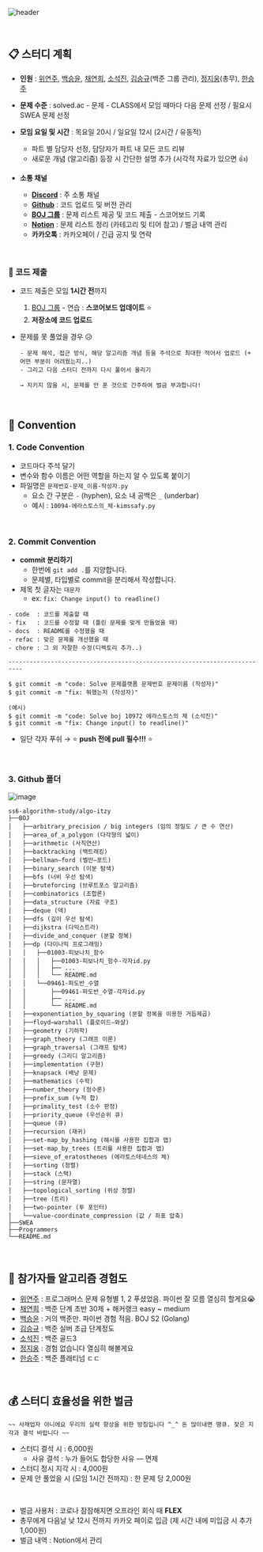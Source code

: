 ![header](https://capsule-render.vercel.app/api?type=soft&color=auto&height=300&section=header&text=Algo%-Itzy&desc=Algorithms%20Study%20Group!&fontSize=90&descAlign=57&descAlignY=70&&animation=twinkling)

<br>

## 📋 스터디 계획

- **인원** : [위연주](https://github.com/Julia-we-s2), [백승윤](https://github.com/YoonBaek), [채연희](https://github.com/hing9u), [소석진](https://github.com/seokzin), [김승규](https://github.com/ed-kyu)(백준 그룹 관리), [정지웅](https://github.com/JiWoongJeong)(총무), [한승주](https://github.com/chaselover)
- **문제 수준** : solved.ac - 문제 - CLASS에서 모임 때마다 다음 문제 선정 / 필요시 SWEA 문제 선정

- **모임 요일 및 시간** : 목요일 20시 / 일요일 12시 (2시간 / 유동적)
    - 파트 별 담당자 선정, 담당자가 파트 내 모든 코드 리뷰
    - 새로운 개념 (알고리즘) 등장 시 간단한 설명 추가 (시각적 자료가 있으면 👍)

- **소통 채널**
    - [**Discord**](https://discord.gg/CTNYwBW8) : 주 소통 채널
    - [**Github**](https://github.com/ss6-algorithm-study/algo-itzy) : 코드 업로드 및 버전 관리
    - [**BOJ 그룹**](https://www.acmicpc.net/group/11918) : 문제 리스트 제공 및 코드 제출 - 스코어보드 기록
    - [**Notion**](https://www.notion.so/Algo-Itzy-ca5f3350ae5e42cdb487549170fa6f09) : 문제 리스트 정리 (카테고리 및 티어 참고) / 벌금 내역 관리
    - **카카오톡** : 카카오페이 / 긴급 공지 및 연락

<br>

### 🚀 코드 제출

- 코드 제출은 모임 **1시간 전**까지
    1. [BOJ 그룹](https://www.acmicpc.net/group/11918) - 연습 : **스코어보드 업데이트** ⭐
    2. **저장소에 코드 업로드**

- 문제를 못 풀었을 경우 😥
    ```
    - 문제 해석, 접근 방식, 해당 알고리즘 개념 등을 주석으로 최대한 적어서 업로드 (+ 어떤 부분이 어려웠는지..)
    - 그리고 다음 스터디 전까지 다시 풀어서 올리기

    → 지키지 않을 시, 문제를 안 푼 것으로 간주하여 벌금 부과합니다!
    ```


<br>

## 📜 Convention

### 1. **Code Convention**

- 코드마다 주석 달기
- 변수와 함수 이름은 어떤 역할을 하는지 알 수 있도록 붙이기
- 파일명은 `문제번호-문제_이름-작성자.py`
    - 요소 간 구분은 `-` (hyphen), 요소 내 공백은 `_` (underbar)
    - 예시 : `10094-에라스토스의_체-kimssafy.py`


<br>

### 2. **Commit Convention**

- **commit 분리하기**
  - 한번에 `git add .`를 지양합니다.
  - 문제별, 타입별로 commit을 분리해서 작성합니다.
- 제목 첫 글자는 `대문자`
  - ex: `fix: Change input() to readline()`

```
- code  : 코드를 제출할 때
- fix   : 코드를 수정할 때 (틀린 문제를 맞게 만들었을 때)
- docs  : README를 수정했을 때
- refac : 맞은 문제를 개선했을 때
- chore : 그 외 자잘한 수정(디렉토리 추가..)

--------------------------------------------------------------------------

$ git commit -m "code: Solve 문제플랫폼 문제번호 문제이름 (작성자)"
$ git commit -m "fix: 뭐했는지 (작성자)"

(예시)
$ git commit -m "code: Solve boj 10972 에라스토스의 체 (소석진)"
$ git commit -m "fix: Change input() to readline()"
```

- 일단 각자 푸쉬 → ⭐ **push 전에 pull 필수!!!** ⭐



<br>

### 3. Github 폴더

![image](https://user-images.githubusercontent.com/87457066/128278963-21470384-3c70-450d-936c-5b3e34723f78.png)

```
ss6-algorithm-study/algo-itzy
├──BOJ
│   ├──arbitrary_precision / big integers (임의 정밀도 / 큰 수 연산)	
│   ├──area_of_a_polygon (다각형의 넓이)	
│   ├──arithmetic (사칙연산)	
│   ├──backtracking (백트래킹)	
│   ├──bellman–ford (벨만–포드)	
│   ├──binary_search (이분 탐색)	
│   ├──bfs (너비 우선 탐색)	
│   ├──bruteforcing (브루트포스 알고리즘)	
│   ├──combinatorics (조합론)	
│   ├──data_structure (자료 구조)	
│   ├──deque (덱)	
│   ├──dfs (깊이 우선 탐색)	
│   ├──dijkstra (다익스트라)	
│   ├──divide_and_conquer (분할 정복)	
│   ├──dp (다이나믹 프로그래밍)
│   │   ├──01003-피보나치_함수
│   │   │   ├──01003-피보나치_함수-각자id.py
│   │   │   ├── ...
│   │   │   └── README.md
│   │   └──09461-파도반_수열
│   │       ├──09461-파도반_수열-각자id.py
│   │       ├── ...
│   │       └── README.md
│   ├──exponentiation_by_squaring (분할 정복을 이용한 거듭제곱)	
│   ├──floyd–warshall (플로이드–와샬)	
│   ├──geometry (기하학)	
│   ├──graph_theory (그래프 이론)	
│   ├──graph_traversal (그래프 탐색)	
│   ├──greedy (그리디 알고리즘)	
│   ├──implementation (구현)	
│   ├──knapsack (배낭 문제)	
│   ├──mathematics (수학)	
│   ├──number_theory (정수론)	
│   ├──prefix_sum (누적 합)	
│   ├──primality_test (소수 판정)	
│   ├──priority_queue (우선순위 큐)	
│   ├──queue (큐)	
│   ├──recursion (재귀)	
│   ├──set-map_by_hashing (해시를 사용한 집합과 맵)	
│   ├──set-map_by_trees (트리를 사용한 집합과 맵)	
│   ├──sieve_of_eratosthenes (에라토스테네스의 체)	
│   ├──sorting (정렬)	
│   ├──stack (스택)	
│   ├──string (문자열)	
│   ├──topological_sorting (위상 정렬)	
│   ├──tree (트리)	
│   ├──two-pointer (투 포인터)	
│   └──value-coordinate_compression (값 / 좌표 압축)
├──SWEA
├──Programmers
└──README.md
```



<br>

## 🙆 **참가자들 알고리즘 경험도**

- [위연주](https://github.com/Julia-we-s2)  : 프로그래머스 문제 유형별 1, 2 푸셨었음. 파이썬 잘 모름 열심히 할게요😭
- [채연희](https://github.com/hing9u)  : 백준 단계 초반 30제 + 해커랭크 easy ~ medium
- [백승윤](https://github.com/YoonBaek)  : 거의 백준만. 파이썬 경험 적음. BOJ S2 (Golang)
- [김승규](https://github.com/ed-kyu)  : 백준 실버 초급 단계정도
- [소석진](https://github.com/seokzin)  : 백준 골드3
- [정지웅](https://github.com/JiWoongJeong)  : 경험 없습니다 열심히 해볼게요
- [한승주](https://github.com/chaselover)  : 백준 플래티넘 ㄷㄷ



<br>

## 💰 스터디 효율성을 위한 벌금

    ~~ 사채업자 아니에요 우리의 실력 향상을 위한 방침입니다 ^_^ 돈 많이내면 땡큐. 잦은 지각과 결석 바랍니다 ~~

- 스터디 결석 시 : 6,000원
    - 사유 결석 : 누가 들어도 합당한 사유 — 면제
- 스터디 정시 지각 시 : 4,000원
- 문제 안 풀었을 시 (모임 1시간 전까지) : 한 문제 당 2,000원

<br>

- 벌금 사용처 : 코로나 잠잠해지면 오프라인 회식 때 **FLEX**
- 총무에게 다음날 낮 12시 전까지 카카오 페이로 입금 (제 시간 내에 미입금 시 추가 1,000원)
- 벌금 내역 : Notion에서 관리
